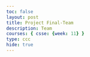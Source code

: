 ```yaml
---
toc: false
layout: post
title: Project Final-Team
description: Team
courses: { csse: {week: 11} }
type: ccc
hide: true
---
```


<script>
  window.location.href = "https://github.com/GavinCopley/sharedGame/issues/10";
</script>
